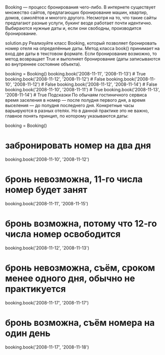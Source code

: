 Booking — процесс бронирования чего-либо. В интернете существует множество сайтов, предлагающих бронирование машин, квартир, домов, самолётов и многого другого. Несмотря на то, что такие сайты предлагают разные услуги, букинг везде работает почти идентично. Выбираются нужные даты и, если они свободны, производится бронирование.

solution.py
Реализуйте класс Booking, который позволяет бронировать номер отеля на определённые даты. Метод класса book() принимает на вход две даты в текстовом формате. Если бронирование возможно, то метод возвращает True и выполняет бронирование (даты записываются во внутреннее состояние объекта).

booking = Booking()
booking.book('2008-11-11', '2008-11-13')  # True
booking.book('2008-11-12', '2008-11-12')  # False
booking.book('2008-11-10', '2008-11-12')  # False
booking.book('2008-11-12', '2008-11-14')  # False
booking.book('2008-11-10', '2008-11-11')  # True
booking.book('2008-11-13', '2008-11-14')  # True
Подсказки
По обычаям гостиничного сервиса время заселения в номер — после полудня первого дня, а время выселения — до полудня последнего дня. Конкретные часы варьируются в разных отелях. Но в данной практике это не важно, главное понять принцип, по которому указываются даты:

booking = Booking()

# забронировать номер на два дня
booking.book('2008-11-10', '2008-11-12')

# бронь невозможна, 11-го числа номер будет занят
booking.book('2008-11-11', '2008-11-15')

# бронь возможна, потому что 12-го числа номер освободится
booking.book('2008-11-12', '2008-11-13')

# бронь невозможна, съём, сроком менее одного дня, обычно не практикуется
booking.book('2008-11-17', '2008-11-17')

# бронь возможна, съём номера на один день
booking.book('2008-11-17', '2008-11-18')
